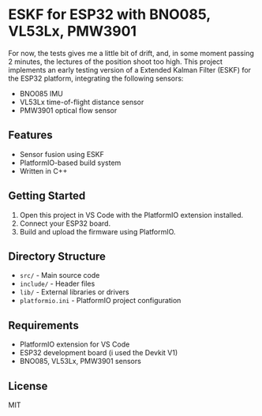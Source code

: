 # ESKF for ESP32 with BNO085, VL53Lx, PMW3901
For now, the tests gives me a little bit of drift, and, in some moment passing 2 minutes, the lectures of the position shoot too high.
This project implements an early testing version of a Extended Kalman Filter (ESKF) for the ESP32 platform, integrating the following sensors:
- BNO085 IMU
- VL53Lx time-of-flight distance sensor
- PMW3901 optical flow sensor

## Features
- Sensor fusion using ESKF
- PlatformIO-based build system
- Written in C++

## Getting Started
1. Open this project in VS Code with the PlatformIO extension installed.
2. Connect your ESP32 board.
3. Build and upload the firmware using PlatformIO.

## Directory Structure
- `src/` - Main source code
- `include/` - Header files
- `lib/` - External libraries or drivers
- `platformio.ini` - PlatformIO project configuration

## Requirements
- PlatformIO extension for VS Code
- ESP32 development board (i used the Devkit V1)
- BNO085, VL53Lx, PMW3901 sensors

## License
MIT
